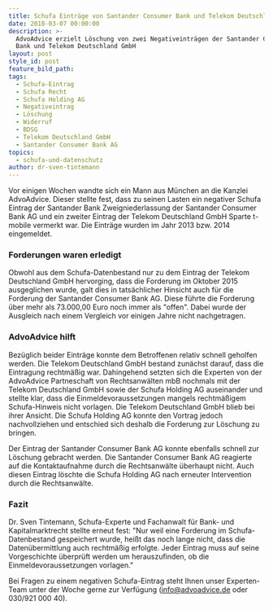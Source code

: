 ```yaml
---
title: Schufa Einträge von Santander Consumer Bank und Telekom Deutschland gelöscht
date: 2018-03-07 00:00:00
description: >-
  AdvoAdvice erzielt Löschung von zwei Negativeinträgen der Santander Consumer
  Bank und Telekom Deutschland GmbH
layout: post
style_id: post
feature_bild_path:
tags:
  - Schufa-Eintrag
  - Schufa Recht
  - Schufa Holding AG
  - Negativeintrag
  - Löschung
  - Widerruf
  - BDSG
  - Telekom Deutschland GmbH
  - Santander Consumer Bank AG
topics:
  - schufa-und-datenschutz
author: dr-sven-tintemann
---
```


Vor einigen Wochen wandte sich ein Mann aus M&uuml;nchen an die Kanzlei AdvoAdvice. Dieser stellte fest, dass zu seinen Lasten ein negativer Schufa Eintrag der Santander Bank Zweigniederlassung der Santander Consumer Bank AG und ein zweiter Eintrag der Telekom Deutschland GmbH Sparte t-mobile vermerkt war. Die Eintr&auml;ge wurden im Jahr 2013 bzw. 2014 eingemeldet.

### Forderungen waren erledigt

Obwohl aus dem Schufa-Datenbestand nur zu dem Eintrag der Telekom Deutschland GmbH hervorging, dass die Forderung im Oktober 2015 ausgeglichen wurde, galt dies in tats&auml;chlicher Hinsicht auch f&uuml;r die Forderung der Santander Consumer Bank AG. Diese f&uuml;hrte die Forderung &uuml;ber mehr als 73.000,00 Euro noch immer als "offen". Dabei wurde der Ausgleich nach einem Vergleich vor einigen Jahre nicht nachgetragen.

### AdvoAdvice hilft

Bez&uuml;glich beider Eintr&auml;ge konnte dem Betroffenen relativ schnell geholfen werden. Die Telekom Deutschland GmbH bestand zun&auml;chst darauf, dass die Eintragung rechtm&auml;&szlig;ig war. Dahingehend setzten sich die Experten von der AdvoAdvice Partneschaft von Rechtsanw&auml;lten mbB nochmals mit der Telekom Deutschland GmbH sowie der Schufa Holding AG auseinander und stellte klar, dass die Einmeldevoraussetzungen mangels rechtm&auml;&szlig;igem Schufa-Hinweis nicht vorlagen. Die Telekom Deutschland GmbH blieb bei ihrer Ansicht. Die Schufa Holding AG konnte den Vortrag jedoch nachvollziehen und entschied sich deshalb die Forderung zur L&ouml;schung zu bringen.

Der Eintrag der Santander Consumer Bank AG konnte ebenfalls schnell zur L&ouml;schung gebracht werden. Die Santander Consumer Bank AG reagierte auf die Kontaktaufnahme durch die Rechtsanw&auml;lte &uuml;berhaupt nicht. Auch diesen Eintrag l&ouml;schte die Schufa Holding AG nach erneuter Intervention durch die Rechtsanw&auml;lte.

### Fazit

Dr. Sven Tintemann, Schufa-Experte und Fachanwalt f&uuml;r Bank- und Kapitalmarktrecht stellte erneut fest: "Nur weil eine Forderung im Schufa-Datenbestand gespeichert wurde, hei&szlig;t das noch lange nicht, dass die Daten&uuml;bermittlung auch rechtm&auml;&szlig;ig erfolgte. Jeder Eintrag muss auf seine Vorgeschichte &uuml;berpr&uuml;ft werden um herauszufinden, ob die Einmeldevoraussetzungen vorlagen."

Bei Fragen zu einem negativen Schufa-Eintrag steht Ihnen unser Experten-Team unter der Woche gerne zur Verf&uuml;gung (info@advoadvice.de oder 030/921 000 40).

&nbsp;
